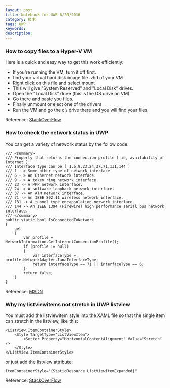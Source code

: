```yaml
---
layout: post
title: Notebook for UWP 6/20/2016
category: 技术
tags: UWP
keywords: 
description: 
---
```


### How to copy files to a Hyper-V VM

Here is a quick and easy way to get this work efficiently:

 - If you're running the VM, turn it off first.
 - find your virtual hard disk image file .vhd of your VM
 - Right click on this file and select mount
 - This will give "System Reserved" and "Local Disk" drives. 
 - Open the "Local Disk" drive (this is the OS drive on VM)
 - Go there and paste you files.
 - Finally unmount or eject one of the drivers 
 - Run the VM and go the c:\ drive there and you will find your files.

Reference: [StackOverFlow](https://superuser.com/questions/863099/how-to-copy-paste-files-to-hyper-v-vms/934121#934121?newreg=2b78a01d564047f89800638723331bc3)

### How to check the network status in UWP

You can get a variety of network status by the follow code:

    /// <summary>
    /// Property that returns the connection profile [ ie, availability of Internet ]
    /// Interface type can be [ 1,6,9,23,24,37,71,131,144 ]
    /// 1 - > Some other type of network interface.
    /// 6 - > An Ethernet network interface.
    /// 9 - > A token ring network interface.
    /// 23 -> A PPP network interface.
    /// 24 -> A software loopback network interface.
    /// 37 -> An ATM network interface.
    /// 71 -> An IEEE 802.11 wireless network interface.
    /// 131 -> A tunnel type encapsulation network interface.
    /// 144 -> An IEEE 1394 (Firewire) high performance serial bus network interface.
    /// </summary>
    public static bool IsConnectedToNetwork
    {
        get
        {
            var profile = NetworkInformation.GetInternetConnectionProfile();
            if (profile != null)
            {
                var interfaceType = profile.NetworkAdapter.IanaInterfaceType;
                return interfaceType == 71 || interfaceType == 6;
            }
            return false;
        }
    }
    
Reference: [MSDN](https://social.msdn.microsoft.com/Forums/en-US/d8e76732-19d3-47b3-840f-70d87c75ce9f/network-checking-in-winrt?forum=winappswithcsharp)

### Why my listviewitems not stretch in UWP listview

You must add the listviewitem style into the XAML file so that the single item can stretch in the listview, like this:

    <ListView.ItemContainerStyle>
        <Style TargetType="ListViewItem">
            <Setter Property="HorizontalContentAlignment" Value="Stretch" />
        </Style>
    </ListView.ItemContainerStyle>
    
or just add the listview attribute:

    ItemContainerStyle="{StaticResource ListViewItemExpanded}"
    
Reference: [StackOverFlow](http://stackoverflow.com/questions/15067309/listviewitem-wont-stretch-to-the-width-of-a-listview)

